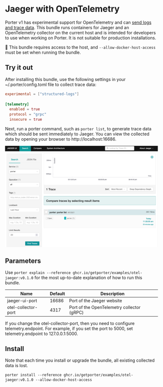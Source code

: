# Jaeger with OpenTelemetry

Porter v1 has experimental support for OpenTelemetry and can [send logs and trace data][diagnostics].
This bundle runs containers for Jaeger and an OpenTelemetry collector on the current host and is intended for developers to use when working on Porter.
It is not suitable for production installations.

🚨 This bundle requires access to the host, and `--allow-docker-host-access` must be set when running the bundle.

## Try it out

After installing this bundle, use the following settings in your ~/.porter/config.toml file to collect trace data:

```toml
experimental = ["structured-logs"]

[telemetry]
  enabled = true
  protocol = "grpc"
  insecure = true
```

Next, run a porter command, such as `porter list`, to generate trace data which should be sent immediately to Jaeger.
You can view the collected data by opening your browser to http://localhost:16686.

![screenshot of the jaeger dashboard, note that the service drop down had porter selected](dashboard.png)

## Parameters

Use `porter explain --reference ghcr.io/getporter/examples/otel-jaeger:v0.1.0` for the most up-to-date explanation of how to run this bundle.

| Name | Default | Description |
| ---- | ------- | ----------- |
| jaeger-ui-port | 16686 | Port of the Jaeger website |
| otel-collector-port | 4317 | Port of the OpenTelemetry collector (gRPC) |

If you change the otel-collector-port, then you need to configure telemetry.endpoint. For example, if you set the port to 5000, set telemetry.endpoint to 127.0.0.1:5000.

## Install

Note that each time you install or upgrade the bundle, all existing collected data is lost.

```
porter install --reference ghcr.io/getporter/examples/otel-jaeger:v0.1.0 --allow-docker-host-access
```

[diagnostics]: https://release-v1.porter.sh/administrators/diagnostics/
